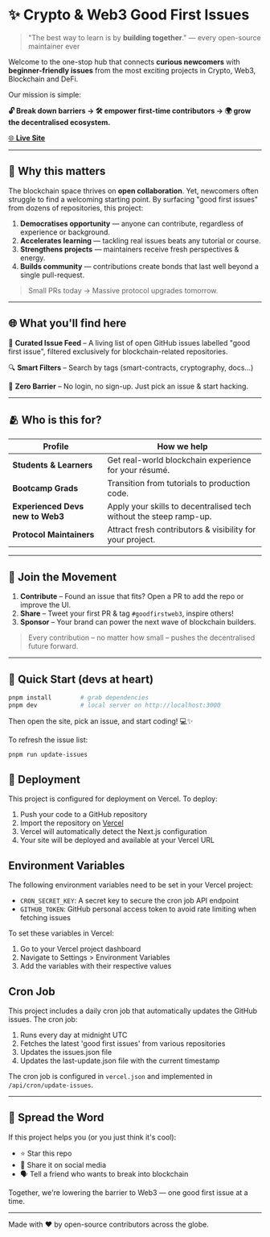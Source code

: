 # ✨ **Crypto & Web3 Good First Issues**

> "The best way to learn is by **building together**." — every open-source maintainer ever

Welcome to the one-stop hub that connects **curious newcomers** with **beginner-friendly issues** from the most exciting projects in Crypto, Web3, Blockchain and DeFi.

Our mission is simple:

**🔓 Break down barriers → 🛠️ empower first-time contributors → 🌍 grow the decentralised ecosystem.**

[🌐 **Live Site**](https://good-first-issues-three.vercel.app/)

---

## 🤔 Why this matters

The blockchain space thrives on **open collaboration**. Yet, newcomers often struggle to find a welcoming starting point. By surfacing "good first issues" from dozens of repositories, this project:

1. **Democratises opportunity** — anyone can contribute, regardless of experience or background.
2. **Accelerates learning** — tackling real issues beats any tutorial or course.
3. **Strengthens projects** — maintainers receive fresh perspectives & energy.
4. **Builds community** — contributions create bonds that last well beyond a single pull-request.

> Small PRs today → Massive protocol upgrades tomorrow.

---

## 🌐 What you'll find here

🎯 **Curated Issue Feed**  – A living list of open GitHub issues labelled "good first issue", filtered exclusively for blockchain-related repositories.

🔍 **Smart Filters** – Search by tags (smart-contracts, cryptography, docs…)

💫 **Zero Barrier** – No login, no sign-up. Just pick an issue & start hacking.

---

## 🫂 Who is this for?

| Profile | How we help |
|---------|-------------|
| **Students & Learners** | Get real-world blockchain experience for your résumé. |
| **Bootcamp Grads** | Transition from tutorials to production code. |
| **Experienced Devs new to Web3** | Apply your skills to decentralised tech without the steep ramp-up. |
| **Protocol Maintainers** | Attract fresh contributors & visibility for your project. |

---

## 🤝 Join the Movement

1. **Contribute** – Found an issue that fits? Open a PR to add the repo or improve the UI.
2. **Share** – Tweet your first PR & tag `#goodfirstweb3`, inspire others!
3. **Sponsor** – Your brand can power the next wave of blockchain builders.

> Every contribution – no matter how small – pushes the decentralised future forward.

---

## 🏁 Quick Start (devs at heart)

```bash
pnpm install        # grab dependencies
pnpm dev            # local server on http://localhost:3000
```

Then open the site, pick an issue, and start coding! 💻✨

To refresh the issue list:

```bash
pnpm run update-issues
```

## 🚀 Deployment

This project is configured for deployment on Vercel. To deploy:

1. Push your code to a GitHub repository
2. Import the repository on [Vercel](https://vercel.com)
3. Vercel will automatically detect the Next.js configuration
4. Your site will be deployed and available at your Vercel URL

## Environment Variables

The following environment variables need to be set in your Vercel project:

- `CRON_SECRET_KEY`: A secret key to secure the cron job API endpoint
- `GITHUB_TOKEN`: GitHub personal access token to avoid rate limiting when fetching issues

To set these variables in Vercel:
1. Go to your Vercel project dashboard
2. Navigate to Settings > Environment Variables
3. Add the variables with their respective values

## Cron Job

This project includes a daily cron job that automatically updates the GitHub issues. The cron job:
1. Runs every day at midnight UTC
2. Fetches the latest 'good first issues' from various repositories
3. Updates the issues.json file
4. Updates the last-update.json file with the current timestamp

The cron job is configured in `vercel.json` and implemented in `/api/cron/update-issues`.

---

## 🌟 Spread the Word

If this project helps you (or you just think it's cool):

- ⭐️ Star this repo
- 📢 Share it on social media
- 🗣️ Tell a friend who wants to break into blockchain

Together, we're lowering the barrier to Web3 — one good first issue at a time.

---

Made with ❤️ by open-source contributors across the globe.

